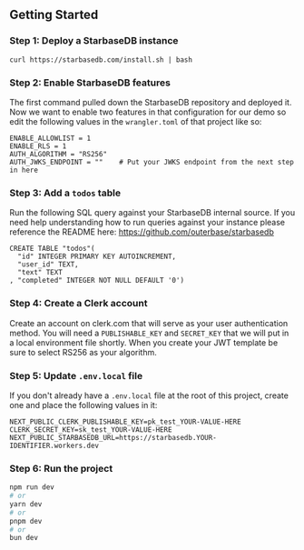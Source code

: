 
## Getting Started

### Step 1: Deploy a StarbaseDB instance
```
curl https://starbasedb.com/install.sh | bash
```

### Step 2: Enable StarbaseDB features

The first command pulled down the StarbaseDB repository and deployed it. Now we want to enable two features in that configuration for our demo so edit the following values in the `wrangler.toml` of that project like so:

```
ENABLE_ALLOWLIST = 1
ENABLE_RLS = 1
AUTH_ALGORITHM = "RS256"
AUTH_JWKS_ENDPOINT = ""    # Put your JWKS endpoint from the next step in here
```

### Step 3: Add a `todos` table

Run the following SQL query against your StarbaseDB internal source. If you need help understanding how to run queries against your instance please reference the README here: https://github.com/outerbase/starbasedb
```
CREATE TABLE "todos"(
  "id" INTEGER PRIMARY KEY AUTOINCREMENT,
  "user_id" TEXT,
  "text" TEXT
, "completed" INTEGER NOT NULL DEFAULT '0')
```

### Step 4: Create a Clerk account

Create an account on clerk.com that will serve as your user authentication method. You will need a `PUBLISHABLE_KEY` and `SECRET_KEY` that we will put in a local environment file shortly. When you create your JWT template be sure to select RS256 as your algorithm.

### Step 5: Update `.env.local` file

If you don't already have a `.env.local` file at the root of this project, create one and place the following values in it:

```
NEXT_PUBLIC_CLERK_PUBLISHABLE_KEY=pk_test_YOUR-VALUE-HERE
CLERK_SECRET_KEY=sk_test_YOUR-VALUE-HERE
NEXT_PUBLIC_STARBASEDB_URL=https://starbasedb.YOUR-IDENTIFIER.workers.dev
```


### Step 6: Run the project
```bash
npm run dev
# or
yarn dev
# or
pnpm dev
# or
bun dev
```
